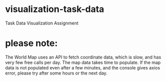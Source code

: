 # visualization-task-data
 Task Data Visualization Assignment

# please note:
The World Map uses an API to fetch coordinate data, which is slow, and has very few free calls per day. The map data takes time to populate. If the map data is not populated even after a few minutes, and the console gives axios error, please try after some hours or the next day. 
